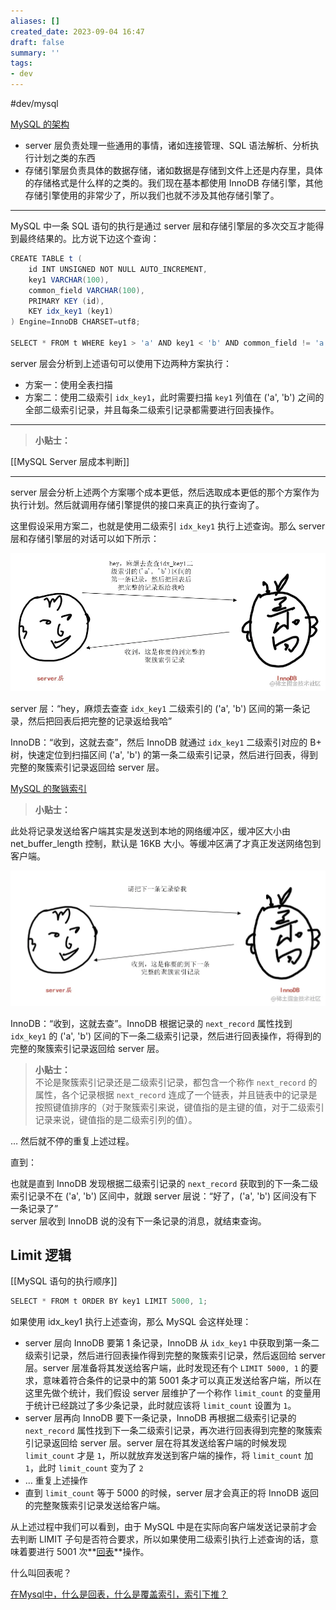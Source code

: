 ```yaml
---
aliases: []
created_date: 2023-09-04 16:47
draft: false
summary: ''
tags:
- dev
---
```


#dev/mysql

[MySQL 的架构](MySQL%20的架构.md)

- server 层负责处理一些通用的事情，诸如连接管理、SQL 语法解析、分析执行计划之类的东西
- 存储引擎层负责具体的数据存储，诸如数据是存储到文件上还是内存里，具体的存储格式是什么样的之类的。我们现在基本都使用 InnoDB 存储引擎，其他存储引擎使用的非常少了，所以我们也就不涉及其他存储引擎了。

---

MySQL 中一条 SQL 语句的执行是通过 server 层和存储引擎层的多次交互才能得到最终结果的。比方说下边这个查询：

```Java
CREATE TABLE t (
    id INT UNSIGNED NOT NULL AUTO_INCREMENT,
    key1 VARCHAR(100),
    common_field VARCHAR(100),
    PRIMARY KEY (id),
    KEY idx_key1 (key1)
) Engine=InnoDB CHARSET=utf8;

SELECT * FROM t WHERE key1 > 'a' AND key1 < 'b' AND common_field != 'a';
```

server 层会分析到上述语句可以使用下边两种方案执行：

- 方案一：使用全表扫描
- 方案二：使用二级索引 `idx_key1`，此时需要扫描 `key1` 列值在 ('a', 'b') 之间的全部二级索引记录，并且每条二级索引记录都需要进行回表操作。

---

> **小贴士：**

[[MySQL Server 层成本判断]]

---

server 层会分析上述两个方案哪个成本更低，然后选取成本更低的那个方案作为执行计划。然后就调用存储引擎提供的接口来真正的执行查询了。

这里假设采用方案二，也就是使用二级索引 `idx_key1` 执行上述查询。那么 server 层和存储引擎层的对话可以如下所示：

![485](../../Attachments/128bbe841703882e65ae906c437a5050.png)

server 层：“hey，麻烦去查查 `idx_key1` 二级索引的 ('a', 'b') 区间的第一条记录，然后把回表后把完整的记录返给我哈”

InnoDB：“收到，这就去查”，然后 InnoDB 就通过 `idx_key1` 二级索引对应的 B+ 树，快速定位到扫描区间 ('a', 'b') 的第一条二级索引记录，然后进行回表，得到完整的聚簇索引记录返回给 server 层。

[MySQL 的聚镞索引](MySQL%20的聚镞索引.md)

> **小贴士：**

此处将记录发送给客户端其实是发送到本地的网络缓冲区，缓冲区大小由 net_buffer_length 控制，默认是 16KB 大小。等缓冲区满了才真正发送网络包到客户端。

![450](../../Attachments/119c6b4c401118d8a7a01f3479fd0171.png)

InnoDB：“收到，这就去查”。InnoDB 根据记录的 `next_record` 属性找到 `idx_key1` 的 ('a', 'b') 区间的下一条二级索引记录，然后进行回表操作，将得到的完整的聚簇索引记录返回给 server 层。

> **小贴士：**  
不论是聚簇索引记录还是二级索引记录，都包含一个称作 `next_record` 的属性，各个记录根据 `next_record` 连成了一个链表，并且链表中的记录是按照键值排序的（对于聚簇索引来说，键值指的是主键的值，对于二级索引记录来说，键值指的是二级索引列的值）。

… 然后就不停的重复上述过程。

直到：

也就是直到 InnoDB 发现根据二级索引记录的 `next_record` 获取到的下一条二级索引记录不在 ('a', 'b') 区间中，就跟 server 层说：“好了，('a', 'b') 区间没有下一条记录了”  
server 层收到 InnoDB 说的没有下一条记录的消息，就结束查询。

## Limit 逻辑

[[MySQL 语句的执行顺序]]

```Java
SELECT * FROM t ORDER BY key1 LIMIT 5000, 1;
```

如果使用 idx_key1 执行上述查询，那么 MySQL 会这样处理：

- server 层向 InnoDB 要第 1 条记录，InnoDB 从 `idx_key1` 中获取到第一条二级索引记录，然后进行回表操作得到完整的聚簇索引记录，然后返回给 server 层。server 层准备将其发送给客户端，此时发现还有个 `LIMIT 5000, 1` 的要求，意味着符合条件的记录中的第 5001 条才可以真正发送给客户端，所以在这里先做个统计，我们假设 server 层维护了一个称作 `limit_count` 的变量用于统计已经跳过了多少条记录，此时就应该将 `limit_count` 设置为 `1`。
- server 层再向 InnoDB 要下一条记录，InnoDB 再根据二级索引记录的 `next_record` 属性找到下一条二级索引记录，再次进行回表得到完整的聚簇索引记录返回给 server 层。server 层在将其发送给客户端的时候发现 `limit_count` 才是 `1`，所以就放弃发送到客户端的操作，将 `limit_count` 加 `1`，此时 `limit_count` 变为了 `2`
- … 重复上述操作
- 直到 `limit_count` 等于 5000 的时候，server 层才会真正的将 InnoDB 返回的完整聚簇索引记录发送给客户端。

从上述过程中我们可以看到，由于 MySQL 中是在实际向客户端发送记录前才会去判断 LIMIT 子句是否符合要求，所以如果使用二级索引执行上述查询的话，意味着要进行 5001 次**[回表](https://zhuanlan.zhihu.com/p/401198674)**操作。

什么叫回表呢？

[在Mysql中，什么是回表，什么是覆盖索引，索引下推？](https://zhuanlan.zhihu.com/p/401198674)